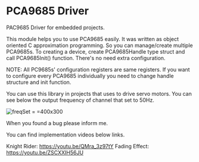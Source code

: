 # PCA9685 Driver
 PAC9685 Driver for embedded projects.
 
 This module helps you to use PCA9685 easily. It was written as object oriented C approximation programming. 
 So you can manage/create multiple PCA9685s. To creating a device, create PCA9685Handle type struct and call 
 PCA9685Init() function. There's no need extra configuration.
 
 NOTE: All PC9685s' configuration registers are same registers. If you want to configure every PCA9685 
 individually you need to change handle structure and init function. 
 
 You can use this library in projects that uses to drive servo motors. You can see below the output frequency
 of channel that set to 50Hz.
 
 ![freqSet](https://user-images.githubusercontent.com/45585791/132137216-6c2a9e8b-055b-403d-814e-ec98708dfb4c.jpeg) = =400x300

 
 When you found a bug please inform me.
 
 You can find implementation videos below links.

 Knight Rider: https://youtu.be/QMra_3z97tY
 Fading Effect: https://youtu.be/ZSCXXIH56JU
